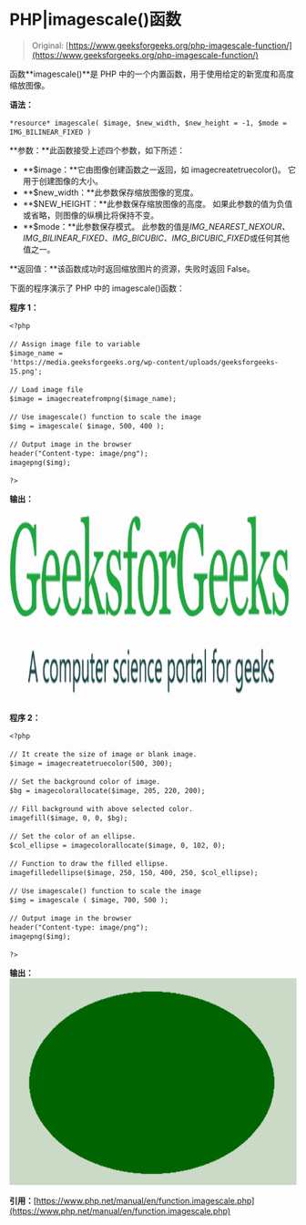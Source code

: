 # PHP|imagescale()函数

> Original: [https://www.geeksforgeeks.org/php-imagescale-function/](https://www.geeksforgeeks.org/php-imagescale-function/)

函数**imagescale()**是 PHP 中的一个内置函数，用于使用给定的新宽度和高度缩放图像。

**语法：**

```
*resource* imagescale( $image, $new_width, $new_height = -1, $mode = IMG_BILINEAR_FIXED )
```

**参数：**此函数接受上述四个参数，如下所述：

*   **$image：**它由图像创建函数之一返回，如 imagecreatetruecolor()。 它用于创建图像的大小。
*   **$new_width：**此参数保存缩放图像的宽度。
*   **$NEW_HEIGHT：**此参数保存缩放图像的高度。 如果此参数的值为负值或省略，则图像的纵横比将保持不变。
*   **$mode：**此参数保存模式。 此参数的值是*IMG_NEAREST_NEXOUR、IMG_BILINEAR_FIXED、IMG_BICUBIC、IMG_BICUBIC_FIXED*或任何其他值之一。

**返回值：**该函数成功时返回缩放图片的资源，失败时返回 False。

下面的程序演示了 PHP 中的 imagescale()函数：

**程序 1：**

```
<?php 

// Assign image file to variable 
$image_name = 
'https://media.geeksforgeeks.org/wp-content/uploads/geeksforgeeks-15.png'; 

// Load image file 
$image = imagecreatefrompng($image_name);  

// Use imagescale() function to scale the image
$img = imagescale( $image, 500, 400 );

// Output image in the browser 
header("Content-type: image/png"); 
imagepng($img); 

?> 
```

**输出：**
![](img/2c55f200840660dfc0d9afcdaf4d31a6.png)

**程序 2：**

```
<?php 

// It create the size of image or blank image. 
$image = imagecreatetruecolor(500, 300); 

// Set the background color of image. 
$bg = imagecolorallocate($image, 205, 220, 200); 

// Fill background with above selected color. 
imagefill($image, 0, 0, $bg); 

// Set the color of an ellipse. 
$col_ellipse = imagecolorallocate($image, 0, 102, 0); 

// Function to draw the filled ellipse. 
imagefilledellipse($image, 250, 150, 400, 250, $col_ellipse); 

// Use imagescale() function to scale the image
$img = imagescale ( $image, 700, 500 );

// Output image in the browser 
header("Content-type: image/png"); 
imagepng($img); 

?> 
```

**输出：**
![](img/f81b3969b90a216737082d957f840726.png)

**引用：**[https://www.php.net/manual/en/function.imagescale.php](https://www.php.net/manual/en/function.imagescale.php)